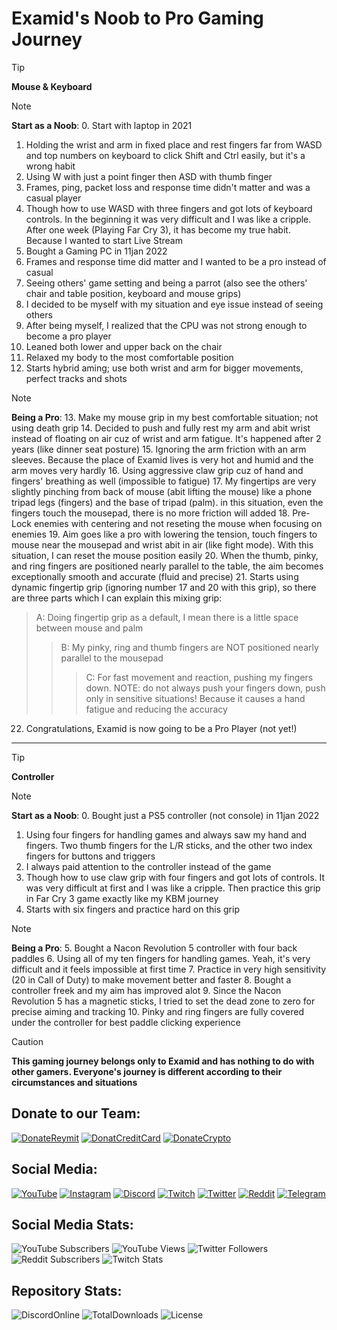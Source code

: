 # Examid's Noob to Pro Gaming Journey

> [!TIP]
**Mouse & Keyboard**

> [!NOTE]
**Start as a Noob**:
0. Start with laptop in 2021
1. Holding the wrist and arm in fixed place and rest fingers far from WASD and top numbers on keyboard to click Shift and Ctrl easily, but it's a wrong habit
2. Using W with just a point finger then ASD with thumb finger
3. Frames, ping, packet loss and response time didn't matter and was a casual player
4. Though how to use WASD with three fingers and got lots of keyboard controls. In the beginning it was very difficult and I was like a cripple. After one week (Playing Far Cry 3), it has become my true habit. Because I wanted to start Live Stream
5. Bought a Gaming PC in 11jan 2022
6. Frames and response time did matter and I wanted to be a pro instead of casual
7. Seeing others' game setting and being a parrot (also see the others' chair and table position, keyboard and mouse grips)
8. I decided to be myself with my situation and eye issue instead of seeing others
9. After being myself, I realized that the CPU was not strong enough to become a pro player
10. Leaned both lower and upper back on the chair
11. Relaxed my body to the most comfortable position
12. Starts hybrid aming; use both wrist and arm for bigger movements, perfect tracks and shots

> [!NOTE]
**Being a Pro**:
13. Make my mouse grip in my best comfortable situation; not using death grip
14. Decided to push and fully rest my arm and abit wrist instead of floating on air cuz of wrist and arm fatigue. It's happened after 2 years (like dinner seat posture)
15. Ignoring the arm friction with an arm sleeves. Because the place of Examid lives is very hot and humid and the arm moves very hardly
16. Using aggressive claw grip cuz of hand and fingers' breathing as well (impossible to fatigue)
17. My fingertips are very slightly pinching from back of mouse (abit lifting the mouse) like a phone tripad legs (fingers) and the base of tripad (palm). in this situation, even the fingers touch the mousepad, there is no more friction will added
18. Pre-Lock enemies with centering and not reseting the mouse when focusing on enemies
19. Aim goes like a pro with lowering the tension, touch fingers to mouse near the mousepad and wrist abit in air (like fight mode). With this situation, I can reset the mouse position easily
20. When the thumb, pinky, and ring fingers are positioned nearly parallel to the table, the aim becomes exceptionally smooth and accurate (fluid and precise)
21. Starts using dynamic fingertip grip (ignoring number 17 and 20 with this grip), so there are three parts which I can explain this mixing grip:
> A: Doing fingertip grip as a default, I mean there is a little space between mouse and palm
>> B: My pinky, ring and thumb fingers are NOT positioned nearly parallel to the mousepad
>>> C: For fast movement and reaction, pushing my fingers down. NOTE: do not always push your fingers down, push only in sensitive situations! Because it causes a hand fatigue and reducing the accuracy
22. Congratulations, Examid is now going to be a Pro Player (not yet!)

---

> [!TIP]
**Controller**

> [!NOTE]
**Start as a Noob**:
0. Bought just a PS5 controller (not console) in 11jan 2022
1. Using four fingers for handling games and always saw my hand and fingers. Two thumb fingers for the L/R sticks, and the other two index fingers for buttons and triggers
2. I always paid attention to the controller instead of the game
3. Though how to use claw grip with four fingers and got lots of controls. It was very difficult at first and I was like a cripple. Then practice this grip in Far Cry 3 game exactly like my KBM journey
4. Starts with six fingers and practice hard on this grip

> [!NOTE]
**Being a Pro**:
5. Bought a Nacon Revolution 5 controller with four back paddles
6. Using all of my ten fingers for handling games. Yeah, it's very difficult and it feels impossible at first time
7. Practice in very high sensitivity (20 in Call of Duty) to make movement better and faster
8. Bought a controller freek and my aim has improved alot
9. Since the Nacon Revolution 5 has a magnetic sticks, I tried to set the dead zone to zero for precise aiming and tracking
10. Pinky and ring fingers are fully covered under the controller for best paddle clicking experience

> [!CAUTION]
**This gaming journey belongs only to Examid and has nothing to do with other gamers. Everyone's journey is different according to their circumstances and situations**

## Donate to our Team:
[![DonateReymit](https://img.shields.io/badge/Donate-Reymit-purple)](https://reymit.ir/examid6540)
[![DonatCreditCard](https://img.shields.io/badge/Donate-CreditCard-blue.svg)](https://reymit.ir/examid6540?int)
[![DonateCrypto](https://img.shields.io/badge/Donate-Crypto-orange.svg)](https://reymit.ir/examid6540?crypto)

## Social Media:
[![YouTube](https://img.shields.io/badge/YouTube-%23FF0000.svg?style=for-the-badge&logo=YouTube&logoColor=white)](https://www.youtube.com/c/Examid6540)
[![Instagram](https://img.shields.io/badge/Instagram-%23E4405F.svg?style=for-the-badge&logo=Instagram&logoColor=white)](https://www.instagram.com/examid6540)
[![Discord](https://img.shields.io/badge/%3CExamid%3E-%237289DA.svg?style=for-the-badge&logo=discord&logoColor=white)](https://discord.com/invite/yEhhndhFHW)
[![Twitch](https://img.shields.io/badge/Twitch-%239146FF.svg?style=for-the-badge&logo=Twitch&logoColor=white)](https://www.twitch.tv/examid6540)
[![Twitter](https://img.shields.io/badge/Twitter-%231DA1F2.svg?style=for-the-badge&logo=Twitter&logoColor=white)](https://twitter.com/examid6540)
[![Reddit](https://img.shields.io/badge/Reddit-FF4500?style=for-the-badge&logo=reddit&logoColor=white)](https://www.reddit.com/user/examid6540)
[![Telegram](https://img.shields.io/badge/Telegram-2CA5E0?style=for-the-badge&logo=telegram&logoColor=white)](https://t.me/examid6540)

## Social Media Stats:
![YouTube Subscribers](https://img.shields.io/youtube/channel/subscribers/UCKER67LXWVGR3MJJ0vIXFVA?label=YouTube%20Subscribers&style=for-the-badge)
![YouTube Views](https://img.shields.io/youtube/channel/views/UCKER67LXWVGR3MJJ0vIXFVA?label=YouTube%20Views&style=for-the-badge)
![Twitter Followers](https://img.shields.io/twitter/follow/examid6540?color=blue&label=Twitter%20Followers&style=for-the-badge)
![Reddit Subscribers](https://img.shields.io/reddit/subreddit-subscribers/examid6540?color=orange&label=Reddit%20Subscribers&style=for-the-badge)
![Twitch Stats](https://img.shields.io/twitch/status/examid6540?color=purple&style=for-the-badge)

## Repository Stats:
![DiscordOnline](https://img.shields.io/discord/852100868303749130?color=purple&label=discord%20chat)
![TotalDownloads](https://img.shields.io/github/downloads/Hamidalavi/CSS-step-by-step/total)
![License](https://img.shields.io/badge/license-EXB-orange)

